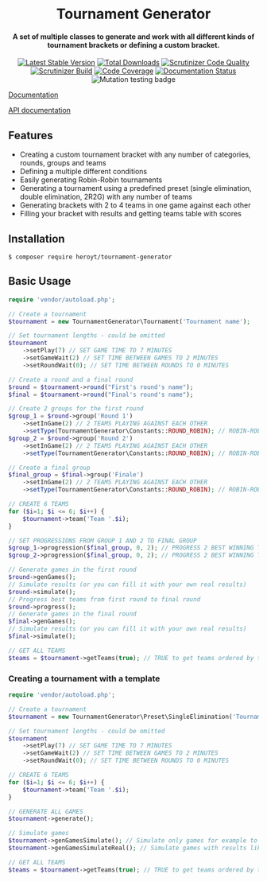 <h1 align="center">
<br>
Tournament Generator
<br>
</h1>

<h4 align="center">A set of multiple classes to generate and work with all different kinds of tournament brackets or defining a custom bracket.</h4>


<p align="center">
<a href="https://packagist.org/packages/heroyt/tournament-generator"><img src="https://poser.pugx.org/heroyt/tournament-generator/v/stable" alt="Latest Stable Version"></a>
<a href="https://packagist.org/packages/heroyt/tournament-generator"><img src="https://poser.pugx.org/heroyt/tournament-generator/downloads" alt="Total Downloads"></a>
<a href="https://scrutinizer-ci.com/g/heroyt/tournament-generator/?branch=master"><img src="https://scrutinizer-ci.com/g/heroyt/tournament-generator/badges/quality-score.png?b=master" alt="Scrutinizer Code Quality" data-canonical-src="https://scrutinizer-ci.com/g/heroyt/tournament-generator/badges/quality-score.png?b=master" style="max-width:100%;"></a>
<a href="https://scrutinizer-ci.com/g/Heroyt/tournament-generator/build-status/master"><img src="https://scrutinizer-ci.com/g/Heroyt/tournament-generator/badges/build.png?b=master" alt="Scrutinizer Build" data-canonical-src="https://scrutinizer-ci.com/g/Heroyt/tournament-generator/badges/build.png?b=master" style="max-width:100%;"></a>
<a href="(https://scrutinizer-ci.com/g/Heroyt/tournament-generator/?branch=master"><img src="https://scrutinizer-ci.com/g/Heroyt/tournament-generator/badges/coverage.png?b=master" alt="Code Coverage" data-canonical-src="https://scrutinizer-ci.com/g/heroyt/tournament-generator/badges/quality-score.png?b=master" style="max-width:100%;"></a>
<a href='https://tournament-generator.readthedocs.io/en/latest/?badge=latest'>
    <img src='https://readthedocs.org/projects/tournament-generator/badge/?version=latest' alt='Documentation Status' />
</a>
<img src='https://img.shields.io/endpoint?style=flat&url=https%3A%2F%2Fbadge-api.stryker-mutator.io%2Fgithub.com%2FHeroyt%2Ftournament-generator%2Fmaster' alt="Mutation testing badge" />
</p>

[Documentation](https://tournament-generator.readthedocs.io/en/latest/)

[API documentation](https://heroyt.github.io/tournament-generator/)

## Features

- Creating a custom tournament bracket with any number of categories, rounds, groups and teams
- Defining a multiple different conditions
- Easily generating Robin-Robin tournaments
- Generating a tournament using a predefined preset (single elimination, double elimination, 2R2G) with any number of teams
- Generating brackets with 2 to 4 teams in one game against each other
- Filling your bracket with results and getting teams table with scores

## Installation

```shell
$ composer require heroyt/tournament-generator
```

## Basic Usage

```php
require 'vendor/autoload.php';

// Create a tournament
$tournament = new TournamentGenerator\Tournament('Tournament name');

// Set tournament lengths - could be omitted
$tournament
	->setPlay(7) // SET GAME TIME TO 7 MINUTES
	->setGameWait(2) // SET TIME BETWEEN GAMES TO 2 MINUTES
	->setRoundWait(0); // SET TIME BETWEEN ROUNDS TO 0 MINUTES

// Create a round and a final round
$round = $tournament->round("First's round's name");
$final = $tournament->round("Final's round's name");

// Create 2 groups for the first round
$group_1 = $round->group('Round 1')
	->setInGame(2) // 2 TEAMS PLAYING AGAINST EACH OTHER
	->setType(TournamentGenerator\Constants::ROUND_ROBIN); // ROBIN-ROBIN GROUP
$group_2 = $round->group('Round 2')
	->setInGame(2) // 2 TEAMS PLAYING AGAINST EACH OTHER
	->setType(TournamentGenerator\Constants::ROUND_ROBIN); // ROBIN-ROBIN GROUP

// Create a final group
$final_group = $final->group('Finale')
	->setInGame(2) // 2 TEAMS PLAYING AGAINST EACH OTHER
	->setType(TournamentGenerator\Constants::ROUND_ROBIN); // ROBIN-ROBIN GROUP

// CREATE 6 TEAMS
for ($i=1; $i <= 6; $i++) {
	$tournament->team('Team '.$i);
}

// SET PROGRESSIONS FROM GROUP 1 AND 2 TO FINAL GROUP
$group_1->progression($final_group, 0, 2); // PROGRESS 2 BEST WINNING TEAMS
$group_2->progression($final_group, 0, 2); // PROGRESS 2 BEST WINNING TEAMS

// Generate games in the first round
$round->genGames();
// Simulate results (or you can fill it with your own real results)
$round->simulate();
// Progress best teams from first round to final round
$round->progress();
// Generate games in the final round
$final->genGames();
// Simulate results (or you can fill it with your own real results)
$final->simulate();

// GET ALL TEAMS
$teams = $tournament->getTeams(true); // TRUE to get teams ordered by their results
```

### Creating a tournament with a template

```php
require 'vendor/autoload.php';

// Create a tournament
$tournament = new TournamentGenerator\Preset\SingleElimination('Tournament name');

// Set tournament lengths - could be omitted
$tournament
	->setPlay(7) // SET GAME TIME TO 7 MINUTES
	->setGameWait(2) // SET TIME BETWEEN GAMES TO 2 MINUTES
	->setRoundWait(0); // SET TIME BETWEEN ROUNDS TO 0 MINUTES

// CREATE 6 TEAMS
for ($i=1; $i <= 6; $i++) {
	$tournament->team('Team '.$i);
}

// GENERATE ALL GAMES
$tournament->generate();

// Simulate games
$tournament->genGamesSimulate(); // Simulate only games for example to only save bracket to DB
$tournament->genGamesSimulateReal(); // Simulate games with results like a real tournament

// GET ALL TEAMS
$teams = $tournament->getTeams(true); // TRUE to get teams ordered by their results
```
